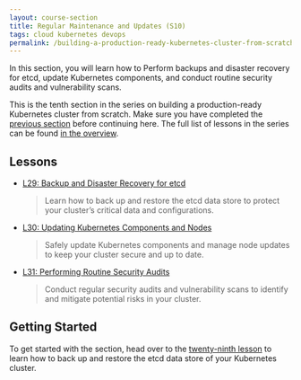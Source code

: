 ```yaml
---
layout: course-section
title: Regular Maintenance and Updates (S10)
tags: cloud kubernetes devops
permalink: /building-a-production-ready-kubernetes-cluster-from-scratch/section-10
---
```


In this section, you will learn how to Perform backups and disaster recovery for
etcd, update Kubernetes components, and conduct routine security audits and
vulnerability scans.

This is the tenth section in the series on building a production-ready
Kubernetes cluster from scratch. Make sure you have completed the
[previous section](#) before continuing here. The full list of lessons in the
series can be found
[in the overview](/building-a-production-ready-kubernetes-cluster-from-scratch).

## Lessons

- [L29: Backup and Disaster Recovery for etcd](/2024/XX/XX/building-a-production-ready-kubernetes-cluster-from-scratch-l29)

  > Learn how to back up and restore the etcd data store to protect your
  > cluster’s critical data and configurations.

- [L30: Updating Kubernetes Components and Nodes](/2024/XX/XX/building-a-production-ready-kubernetes-cluster-from-scratch-l30)

  > Safely update Kubernetes components and manage node updates to keep your
  > cluster secure and up to date.

- [L31: Performing Routine Security Audits](/2024/XX/XX/building-a-production-ready-kubernetes-cluster-from-scratch-l31)

  > Conduct regular security audits and vulnerability scans to identify and
  > mitigate potential risks in your cluster.

## Getting Started

To get started with the section, head over to the
[twenty-ninth lesson](/building-a-production-ready-kubernetes-cluster-from-scratch/lession-29)
to learn how to back up and restore the etcd data store of your Kubernetes
cluster.
